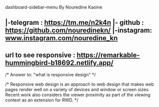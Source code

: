 dashboard-sidebar-menu
By Nouredine Kaoine

|-telegram : https://tm.me/n2k4n
|- github : https://github.com/nouredinekn/
|-instagram: www.instagram.com/nouredine_kn
---------------------------
url to see responsive  : https://remarkable-hummingbird-b18692.netlify.app/
---------------------------
/* Answer to: "what is responsive design" */

/*
  Responsive web design is an approach to web design that makes
  web pages render well on a variety of devices and window or screen
  sizes. Recent work also considers the viewer proximity as part of
  the viewing context as an extension for RWD. */
